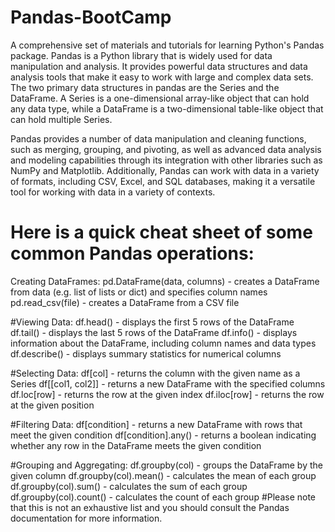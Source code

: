 # Pandas-BootCamp
A comprehensive set of materials and tutorials for learning Python's Pandas package.
Pandas is a Python library that is widely used for data manipulation and analysis. It provides powerful data structures and data analysis tools that make it easy to work with large and complex data sets. The two primary data structures in pandas are the Series and the DataFrame. A Series is a one-dimensional array-like object that can hold any data type, while a DataFrame is a two-dimensional table-like object that can hold multiple Series.

Pandas provides a number of data manipulation and cleaning functions, such as merging, grouping, and pivoting, as well as advanced data analysis and modeling capabilities through its integration with other libraries such as NumPy and Matplotlib. Additionally, Pandas can work with data in a variety of formats, including CSV, Excel, and SQL databases, making it a versatile tool for working with data in a variety of contexts.

# Here is a quick cheat sheet of some common Pandas operations:
Creating DataFrames:
pd.DataFrame(data, columns) - creates a DataFrame from data (e.g. list of lists or dict) and specifies column names
pd.read_csv(file) - creates a DataFrame from a CSV file

#Viewing Data:
df.head() - displays the first 5 rows of the DataFrame
df.tail() - displays the last 5 rows of the DataFrame
df.info() - displays information about the DataFrame, including column names and data types
df.describe() - displays summary statistics for numerical columns

#Selecting Data:
df[col] - returns the column with the given name as a Series
df[[col1, col2]] - returns a new DataFrame with the specified columns
df.loc[row] - returns the row at the given index
df.iloc[row] - returns the row at the given position

#Filtering Data:
df[condition] - returns a new DataFrame with rows that meet the given condition
df[condition].any() - returns a boolean indicating whether any row in the DataFrame meets the given condition

#Grouping and Aggregating:
df.groupby(col) - groups the DataFrame by the given column
df.groupby(col).mean() - calculates the mean of each group
df.groupby(col).sum() - calculates the sum of each group
df.groupby(col).count() - calculates the count of each group
#Please note that this is not an exhaustive list and you should consult the Pandas documentation for more information.
